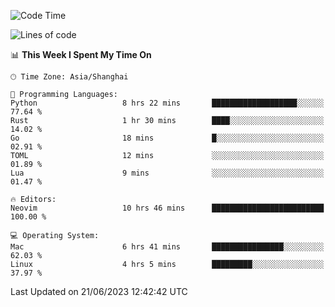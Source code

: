 <!--START_SECTION:waka-->
![Code Time](http://img.shields.io/badge/Code%20Time-1%2C407%20hrs%209%20mins-blue)

![Lines of code](https://img.shields.io/badge/From%20Hello%20World%20I%27ve%20Written-262.2%20thousand%20lines%20of%20code-blue)

📊 **This Week I Spent My Time On** 

```text
🕑︎ Time Zone: Asia/Shanghai

💬 Programming Languages: 
Python                   8 hrs 22 mins       ███████████████████░░░░░░   77.64 % 
Rust                     1 hr 30 mins        ████░░░░░░░░░░░░░░░░░░░░░   14.02 % 
Go                       18 mins             █░░░░░░░░░░░░░░░░░░░░░░░░   02.91 % 
TOML                     12 mins             ░░░░░░░░░░░░░░░░░░░░░░░░░   01.89 % 
Lua                      9 mins              ░░░░░░░░░░░░░░░░░░░░░░░░░   01.47 % 

🔥 Editors: 
Neovim                   10 hrs 46 mins      █████████████████████████   100.00 % 

💻 Operating System: 
Mac                      6 hrs 41 mins       ████████████████░░░░░░░░░   62.03 % 
Linux                    4 hrs 5 mins        █████████░░░░░░░░░░░░░░░░   37.97 % 
```


 Last Updated on 21/06/2023 12:42:42 UTC
<!--END_SECTION:waka-->
